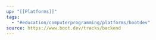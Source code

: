 ```yaml
---
up: "[[Platforms]]"
tags:
  - "#education/computerprogramming/platforms/bootdev"
source: https://www.boot.dev/tracks/backend
---
```


